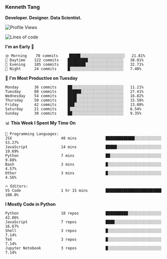 ### Kenneth Tang
**Developer. Designer. Data Scientist.**

<!-- [![Kenny's GitHub stats](https://github-readme-stats.vercel.app/api?username=Kenny477)](https://github.com/anuraghazra/github-readme-stats) -->

<!-- [![Top Languages](https://github-readme-stats.vercel.app/api/top-langs/?username=anuraghazra)](https://github.com/anuraghazra/github-readme-stats) -->

<!--START_SECTION:waka-->
![Profile Views](http://img.shields.io/badge/Profile%20Views-0-blue)

![Lines of code](https://img.shields.io/badge/From%20Hello%20World%20I%27ve%20Written-12%20Million%20lines%20of%20code-blue)

**I'm an Early 🐤** 

```text
🌞 Morning    70 commits     █████░░░░░░░░░░░░░░░░░░░░   21.81% 
🌆 Daytime    122 commits    █████████░░░░░░░░░░░░░░░░   38.01% 
🌃 Evening    105 commits    ████████░░░░░░░░░░░░░░░░░   32.71% 
🌙 Night      24 commits     █░░░░░░░░░░░░░░░░░░░░░░░░   7.48%

```
📅 **I'm Most Productive on Tuesday** 

```text
Monday       36 commits     ██░░░░░░░░░░░░░░░░░░░░░░░   11.21% 
Tuesday      88 commits     ██████░░░░░░░░░░░░░░░░░░░   27.41% 
Wednesday    54 commits     ████░░░░░░░░░░░░░░░░░░░░░   16.82% 
Thursday     50 commits     ████░░░░░░░░░░░░░░░░░░░░░   15.58% 
Friday       42 commits     ███░░░░░░░░░░░░░░░░░░░░░░   13.08% 
Saturday     21 commits     █░░░░░░░░░░░░░░░░░░░░░░░░   6.54% 
Sunday       30 commits     ██░░░░░░░░░░░░░░░░░░░░░░░   9.35%

```


📊 **This Week I Spent My Time On** 

```text
💬 Programming Languages: 
JSX                      40 mins             █████████████░░░░░░░░░░░░   53.27% 
JavaScript               14 mins             █████░░░░░░░░░░░░░░░░░░░░   19.69% 
Python                   7 mins              ██░░░░░░░░░░░░░░░░░░░░░░░   9.88% 
Bash                     3 mins              █░░░░░░░░░░░░░░░░░░░░░░░░   4.57% 
Other                    3 mins              █░░░░░░░░░░░░░░░░░░░░░░░░   4.56%

🔥 Editors: 
VS Code                  1 hr 15 mins        █████████████████████████   100.0%

```

**I Mostly Code in Python** 

```text
Python                   18 repos            ██████████░░░░░░░░░░░░░░░   42.86% 
JavaScript               7 repos             ████░░░░░░░░░░░░░░░░░░░░░   16.67% 
Shell                    3 repos             █░░░░░░░░░░░░░░░░░░░░░░░░   7.14% 
TeX                      3 repos             █░░░░░░░░░░░░░░░░░░░░░░░░   7.14% 
Jupyter Notebook         3 repos             █░░░░░░░░░░░░░░░░░░░░░░░░   7.14%

```



<!--END_SECTION:waka-->
